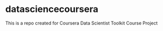 datasciencecoursera
===================

This is a repo created for Coursera Data Scientist Toolkit Course Project
